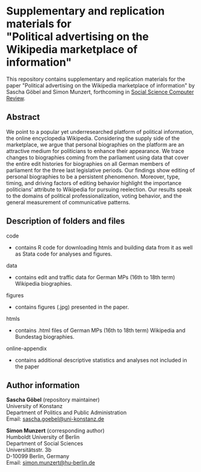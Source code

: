 # Supplementary and replication materials for <br /> "Political advertising on the Wikipedia marketplace of information"
This repository contains supplementary and replication materials for the paper "Political advertising on the Wikipedia marketplace of information" by Sascha Göbel and Simon Munzert, forthcoming in [Social Science Computer Review](http://journals.sagepub.com/doi/full/10.1177/0894439317703579).

## Abstract
We point to a popular yet underresearched platform of political information, the online encyclopedia Wikipedia. Considering the supply side of the marketplace, we argue that personal biographies on the platform are an attractive medium for politicians to enhance their appearance. We trace changes to biographies coming from the parliament using data that cover the entire edit histories for biographies on all German members of parliament for the three last legislative periods. Our findings show editing of personal biographies to be a persistent phenomenon. Moreover, type, timing, and driving factors of editing behavior highlight the importance politicians’ attribute to Wikipedia for pursuing reelection. Our results speak to the domains of political professionalization, voting behavior, and the general measurement of communicative patterns.

## Description of folders and files
code
- contains R code for downloading htmls and building data from it as well as Stata code for analyses and figures.

data
- contains edit and traffic data for German MPs (16th to 18th term) Wikipedia biographies.

figures
- contains figures (.jpg) presented in the paper.

htmls
- contains .html files of German MPs (16th to 18th term) Wikipedia and Bundestag biographies.

online-appendix
- contains additional descriptive statistics and analyses not included in the paper

## Author information
**Sascha Göbel** (repository maintainer) <br />
University of Konstanz <br />
Department of Politics and Public Administration <br />
Email: sascha.goebel@uni-konstanz.de

**Simon Munzert** (corresponding author) <br />
Humboldt University of Berlin <br />
Department of Social Sciences <br />
Universitätsstr. 3b <br />
D-10099 Berlin, Germany <br />
Email: simon.munzert@hu-berlin.de
